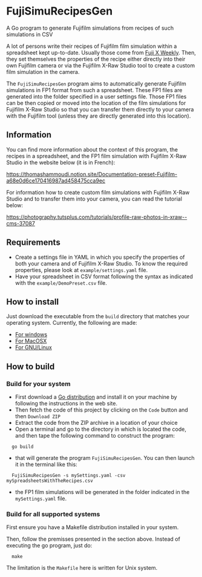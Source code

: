 # FujiSimuRecipesGen
A Go program to generate Fujifilm simulations from recipes of such simulations in CSV

A lot of persons write their recipes of Fujifilm film simulation within a spreadsheet kept up-to-date. Usually those come from 
[Fuji X Weekly](https://fujixweekly.com/). Then, they set themselves the properties of the recipe either directly into their own Fujifilm camera or
via the Fujifilm X-Raw Studio tool to create a custom film simulation in the camera.

The `FujiSimuRecipesGen` program aims to automatically generate Fujifilm simulations in FP1 format from such a spreadsheet. These FP1 files are generated into the folder specified in a user settings file. Those FP1 files can be then copied or moved into the location of the film simulations for Fujifilm X-Raw Studio so that you can transfer them directly to your camera with the Fujifilm tool (unless they are directly generated into this location).

## Information

You can find more information about the context of this program, the recipes in a spreadsheet, and the FP1 film simulation with Fujifilm X-Raw Studio in the website below (it is in French):

https://thomashammoudi.notion.site/Documentation-preset-Fujifilm-a68e0d6ce170416987ad458475cca9ec

For information how to create custom film simulations with Fujifilm X-Raw Studio and to transfer them into your camera, you can read the tutorial below:

https://photography.tutsplus.com/tutorials/profile-raw-photos-in-xraw--cms-37087

## Requirements

* Create a settings file in YAML in which you specify the properties of both your camera and of Fujifilm X-Raw Studio. 
To know the required properties, please look at `example/settings.yaml` file.
* Have your spreadsheet in CSV format following the syntax as indicated with the `example/DemoPreset.csv` file.

## How to install

Just download the executable from the `build` directory that matches your operating system. Currently, the following are
made:

* [For windows](https://github.com/mmoqui/FujiSimuRecipesGen/raw/main/build/windows/FujiSimuRecipesGen.exe)
* [For MacOSX](https://github.com/mmoqui/FujiSimuRecipesGen/raw/main/build/macosx/FujiSimuRecipesGen)
* [For GNU/Linux](https://github.com/mmoqui/FujiSimuRecipesGen/raw/main/build/linux/FujiSimuRecipesGen)

## How to build

### Build for your system

* First download a [Go distribution](https://go.dev/dl/) and install it on your machine by following the instructions in the web site.
* Then fetch the code of this project by clicking on the `Code` button and then `Download ZIP`
* Extract the code from the ZIP archive in a location of your choice
* Open a terminal and go to the directory in which is located the code, and then tape the following command to construct the program:

```
  go build
```

* that will generate the program `FujiSimuRecipesGen`. You can then launch it in the terminal like this:

```
  FujiSimuRecipesGen -s mySettings.yaml -csv mySpreadsheetsWithTheRecipes.csv
```

* the FP1 film simulations will be generated in the folder indicated in the `mySettings.yaml` file.

### Build for all supported systems

First ensure you have a Makefile distribution installed in your system.

Then, follow the premisses presented in the section above. Instead of executing the go program, just do:

```
  make
```

The limitation is the `Makefile` here is written for Unix system.
